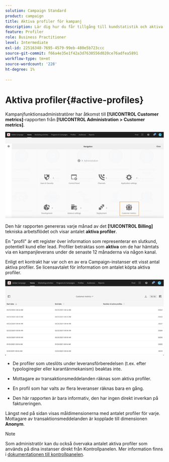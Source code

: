 ```yaml
---
solution: Campaign Standard
product: campaign
title: Aktiva profiler för kampanj
description: Lär dig hur du får tillgång till kundstatistik och aktiva profiler
feature: Profiler
role: Business Practitioner
level: Intermediate
exl-id: 22516348-7695-4579-99eb-480e5b723ccc
source-git-commit: f66a4e35e1f42a3d7630556d020ce76adfea5891
workflow-type: tm+mt
source-wordcount: '228'
ht-degree: 1%

---
```


# Aktiva profiler{#active-profiles}

Kampanjfunktionsadministratörer har åtkomst till **[!UICONTROL Customer metrics]**-rapporten från **[!UICONTROL Administration > Customer metrics]**.

![](assets/audience_customer_metrics.png)

Den här rapporten genereras varje månad av det **[!UICONTROL Billing]** tekniska arbetsflödet och visar antalet **aktiva profiler**.

En &quot;profil&quot; är ett register över information som representerar en slutkund, potentiell kund eller lead. Profiler betraktas som **aktiva** om de har hämtats via en kampanjleverans under de senaste 12 månaderna via någon kanal.

Enligt ert kontrakt har var och en av era Campaign-instanser ett visst antal aktiva profiler. Se licensavtalet för information om antalet köpta aktiva profiler.

![](assets/audience_active_profiles_list.png)



* De profiler som uteslöts under leveransförberedelsen (t.ex. efter typologiregler eller karantänmekanism) beaktas inte.

* Mottagare av transaktionsmeddelanden räknas som aktiva profiler.

* En profil som har valts av flera leveranser räknas bara en gång.

* Den här rapporten är bara informativ, den har ingen direkt inverkan på faktureringen.

Längst ned på sidan visas måldimensionerna med antalet profiler för varje. Mottagare av transaktionsmeddelanden är kopplade till dimensionen **Anonym**.

>[!NOTE]
>
>Som administratör kan du också övervaka antalet aktiva profiler som används på dina instanser direkt från Kontrollpanelen. Mer information finns i [dokumentationen till kontrollpanelen](https://experienceleague.adobe.com/docs/control-panel/using/performance-monitoring/active-profiles-monitoring.html).


